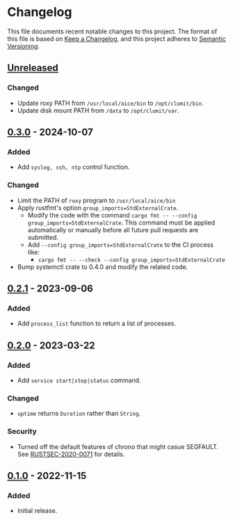 # Changelog

This file documents recent notable changes to this project. The format of this
file is based on [Keep a Changelog](https://keepachangelog.com/en/1.0.0/), and
this project adheres to [Semantic Versioning](https://semver.org/spec/v2.0.0.html).

## [Unreleased]

### Changed

- Update roxy PATH from `/usr/local/aice/bin` to `/opt/clumit/bin`.
- Update disk mount PATH from `/data` to `/opt/clumit/var`.

## [0.3.0] - 2024-10-07

### Added

- Add `syslog, ssh, ntp` control function.

### Changed

- Limit the PATH of `roxy` program to `/usr/local/aice/bin`
- Apply rustfmt's option `group_imports=StdExternalCrate`.
  - Modify the code with the command `cargo fmt -- --config group_imports=StdExternalCrate`.
    This command must be applied automatically or manually before all future pull
    requests are submitted.
  - Add `--config group_imports=StdExternalCrate` to the CI process like:
    - `cargo fmt -- --check --config group_imports=StdExternalCrate`
- Bump systemctl crate to 0.4.0 and modify the related code.

## [0.2.1] - 2023-09-06

### Added

- Add `process_list` function to return a list of processes.

## [0.2.0] - 2023-03-22

### Added

- Add `service start|stop|status` command.

### Changed

- `uptime` returns `Duration` rather than `String`.

### Security

- Turned off the default features of chrono that might casue SEGFAULT. See
  [RUSTSEC-2020-0071](https://rustsec.org/advisories/RUSTSEC-2020-0071) for details.

## [0.1.0] - 2022-11-15

### Added

- Initial release.

[Unreleased]: https://github.com/aicers/roxy/compare/0.3.0...main
[0.3.0]: https://github.com/aicers/roxy/compare/0.2.1...0.3.0
[0.2.1]: https://github.com/aicers/roxy/compare/0.2.0...0.2.1
[0.2.0]: https://github.com/aicers/roxy/compare/0.1.0...0.2.0
[0.1.0]: https://github.com/aicers/roxy/tree/0.1.0
